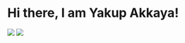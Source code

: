 # Hi there, I am Yakup Akkaya! 

[![](https://img.shields.io/badge/twitter-%231DA1F2.svg?&style=for-the-badge&logo=twitter&logoColor=white)](https://www.twitter.com/yakupakkaya_)
[![](https://img.shields.io/badge/linkedin-%230077B5.svg?&style=for-the-badge&logo=linkedin&logoColor=white)](https://www.linkedin.com/in/akkayayakup/)

<!--
**yakupakkaya/YakupAkkaya** is a ✨ _special_ ✨ repository because its `README.md` (this file) appears on your GitHub profile.

Here are some ideas to get you started:

- 🔭 I’m currently working on ...
- 🌱 I’m currently learning ...
- 👯 I’m looking to collaborate on ...
- 🤔 I’m looking for help with ...
- 💬 Ask me about ...
- 📫 How to reach me: ...
- 😄 Pronouns: ...
- ⚡ Fun fact: ...
-->
